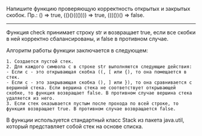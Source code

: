 Напишите функцию проверяющую корректность открытых и закрытых скобок. Пр.: () => true, (()()((()))) => true, (((())() => false.

---

Функция check принимает строку str и возвращает true, если все скобки в ней корректно сбалансированы, и false в противном случае.

Алгоритм работы функции заключается в следующем:
~~~
1. Создается пустой стек.
2. Для каждого символа c в строке str выполняются следующие действия:
- Если c - это открывающая скобка ((, [ или {), то она помещается в стек.
- Если c - это закрывающая скобка (), ] или }), то она сравнивается с вершиной стека. Если вершина стека не соответствует открывающей скобке, то функция возвращает false. В противном случае вершина стека удаляется из него.
3. Если стек оказывается пустым после прохода по всей строке, то функция возвращает true. В противном случае возвращается false.
~~~
В функции используется стандартный класс Stack из пакета java.util, который представляет собой стек на основе списка.
